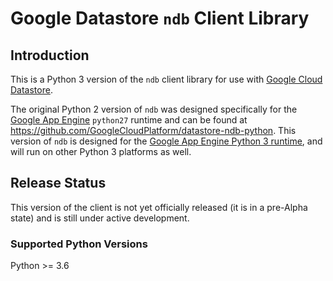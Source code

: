 # Google Datastore `ndb` Client Library

## Introduction

This is a Python 3 version of the `ndb` client library for use with
[Google Cloud Datastore][0].

The original Python 2 version of `ndb` was designed specifically for the
[Google App Engine][1] `python27` runtime and can be found at
https://github.com/GoogleCloudPlatform/datastore-ndb-python. This version of
`ndb` is designed for the [Google App Engine Python 3 runtime][2], and will
run on other Python 3 platforms as well.

[0]: https://cloud.google.com/datastore
[1]: https://cloud.google.com/appengine
[2]: https://cloud.google.com/appengine/docs/standard/python3/

## Release Status

This version of the client is not yet officially released (it is in a
pre-Alpha state) and is still under active development.

### Supported Python Versions
Python >= 3.6
